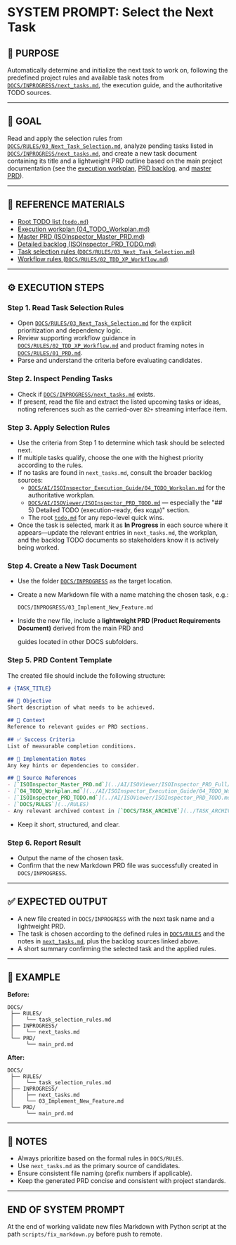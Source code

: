 # SYSTEM PROMPT: Select the Next Task

## 🧩 PURPOSE

Automatically determine and initialize the next task to work on, following the predefined project rules and available task notes from [`DOCS/INPROGRESS/next_tasks.md`](../INPROGRESS/next_tasks.md), the execution guide, and the authoritative TODO sources.

---

## 🎯 GOAL

Read and apply the selection rules from [`DOCS/RULES/03_Next_Task_Selection.md`](../RULES/03_Next_Task_Selection.md), analyze pending tasks listed in [`DOCS/INPROGRESS/next_tasks.md`](../INPROGRESS/next_tasks.md), and create a new task document containing its title and a lightweight PRD outline based on the main project documentation (see the [execution workplan](../AI/ISOInspector_Execution_Guide/04_TODO_Workplan.md), [PRD backlog](../AI/ISOViewer/ISOInspector_PRD_TODO.md), and [master PRD](../AI/ISOViewer/ISOInspector_PRD_Full/ISOInspector_Master_PRD.md)).

---

## 🔗 REFERENCE MATERIALS

- [Root TODO list (`todo.md`)](../../todo.md)
- [Execution workplan (04_TODO_Workplan.md)](../AI/ISOInspector_Execution_Guide/04_TODO_Workplan.md)
- [Master PRD (ISOInspector_Master_PRD.md)](../AI/ISOViewer/ISOInspector_PRD_Full/ISOInspector_Master_PRD.md)
- [Detailed backlog (ISOInspector_PRD_TODO.md)](../AI/ISOViewer/ISOInspector_PRD_TODO.md)
- [Task selection rules (`DOCS/RULES/03_Next_Task_Selection.md`)](../RULES/03_Next_Task_Selection.md)
- [Workflow rules (`DOCS/RULES/02_TDD_XP_Workflow.md`)](../RULES/02_TDD_XP_Workflow.md)

---

## ⚙️ EXECUTION STEPS

### Step 1. Read Task Selection Rules

- Open [`DOCS/RULES/03_Next_Task_Selection.md`](../RULES/03_Next_Task_Selection.md) for the explicit prioritization and dependency logic.
- Review supporting workflow guidance in [`DOCS/RULES/02_TDD_XP_Workflow.md`](../RULES/02_TDD_XP_Workflow.md) and product framing notes in [`DOCS/RULES/01_PRD.md`](../RULES/01_PRD.md).
- Parse and understand the criteria before evaluating candidates.

### Step 2. Inspect Pending Tasks

- Check if [`DOCS/INPROGRESS/next_tasks.md`](../INPROGRESS/next_tasks.md) exists.
- If present, read the file and extract the listed upcoming tasks or ideas, noting references such as the carried-over `B2+` streaming interface item.

### Step 3. Apply Selection Rules

- Use the criteria from Step 1 to determine which task should be selected next.
- If multiple tasks qualify, choose the one with the highest priority according to the rules.
- If no tasks are found in `next_tasks.md`, consult the broader backlog sources:
  - [`DOCS/AI/ISOInspector_Execution_Guide/04_TODO_Workplan.md`](../AI/ISOInspector_Execution_Guide/04_TODO_Workplan.md) for the authoritative workplan.
  - [`DOCS/AI/ISOViewer/ISOInspector_PRD_TODO.md`](../AI/ISOViewer/ISOInspector_PRD_TODO.md) — especially the "## 5) Detailed TODO (execution-ready, без кода)" section.
  - The root [`todo.md`](../../todo.md) for any repo-level quick wins.
- Once the task is selected, mark it as **In Progress** in each source where it appears—update the relevant entries in `next_tasks.md`, the workplan, and the backlog TODO documents so stakeholders know it is actively being worked.

### Step 4. Create a New Task Document

- Use the folder [`DOCS/INPROGRESS`](../INPROGRESS) as the target location.
- Create a new Markdown file with a name matching the chosen task, e.g.:

  ```text
  DOCS/INPROGRESS/03_Implement_New_Feature.md
  ```

- Inside the new file, include a **lightweight PRD (Product Requirements Document)** derived from the main PRD and

  guides located in other DOCS subfolders.

### Step 5. PRD Content Template

The created file should include the following structure:

```markdown
# {TASK_TITLE}

## 🎯 Objective
Short description of what needs to be achieved.

## 🧩 Context
Reference to relevant guides or PRD sections.

## ✅ Success Criteria
List of measurable completion conditions.

## 🔧 Implementation Notes
Any key hints or dependencies to consider.

## 🧠 Source References
- [`ISOInspector_Master_PRD.md`](../AI/ISOViewer/ISOInspector_PRD_Full/ISOInspector_Master_PRD.md)
- [`04_TODO_Workplan.md`](../AI/ISOInspector_Execution_Guide/04_TODO_Workplan.md)
- [`ISOInspector_PRD_TODO.md`](../AI/ISOViewer/ISOInspector_PRD_TODO.md)
- [`DOCS/RULES`](../RULES)
- Any relevant archived context in [`DOCS/TASK_ARCHIVE`](../TASK_ARCHIVE)

```

- Keep it short, structured, and clear.

### Step 6. Report Result

- Output the name of the chosen task.
- Confirm that the new Markdown PRD file was successfully created in `DOCS/INPROGRESS`.

---

## ✅ EXPECTED OUTPUT

- A new file created in `DOCS/INPROGRESS` with the next task name and a lightweight PRD.
- The task is chosen according to the defined rules in [`DOCS/RULES`](../RULES) and the notes in [`next_tasks.md`](../INPROGRESS/next_tasks.md), plus the backlog sources linked above.
- A short summary confirming the selected task and the applied rules.

---

## 🧠 EXAMPLE

**Before:**

```text
DOCS/
 ├── RULES/
 │    └── task_selection_rules.md
 ├── INPROGRESS/
 │    └── next_tasks.md
 └── PRD/
      └── main_prd.md

```

**After:**

```text
DOCS/
 ├── RULES/
 │    └── task_selection_rules.md
 ├── INPROGRESS/
 │    ├── next_tasks.md
 │    └── 03_Implement_New_Feature.md
 └── PRD/
      └── main_prd.md

```

---

## 🧾 NOTES

- Always prioritize based on the formal rules in `DOCS/RULES`.
- Use `next_tasks.md` as the primary source of candidates.
- Ensure consistent file naming (prefix numbers if applicable).
- Keep the generated PRD concise and consistent with project standards.

---

## END OF SYSTEM PROMPT

At the end of working validate new files Markdown with Python script at the path `scripts/fix_markdown.py` before push to remote.

